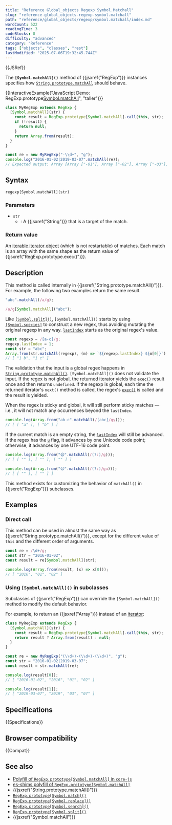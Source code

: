 ```yaml
---
title: "Reference Global_objects Regexp Symbol.Matchall"
slug: "reference-global_objects-regexp-symbol.matchall"
path: "reference/global_objects/regexp/symbol.matchall/index.md"
wordCount: 522
readingTime: 3
codeBlocks: 8
difficulty: "advanced"
category: "Reference"
tags: ["objects", "classes", "rest"]
lastModified: "2025-07-06T19:32:45.744Z"
---
```



{{JSRef}}

The **`[Symbol.matchAll]()`** method of {{jsxref("RegExp")}} instances specifies how [`String.prototype.matchAll`](/en-US/docs/Web/JavaScript/Reference/Global_Objects/String/matchAll) should behave.

{{InteractiveExample("JavaScript Demo: RegExp.prototype[Symbol.matchAll]()", "taller")}}

```js interactive-example
class MyRegExp extends RegExp {
  [Symbol.matchAll](str) {
    const result = RegExp.prototype[Symbol.matchAll].call(this, str);
    if (!result) {
      return null;
    }
    return Array.from(result);
  }
}

const re = new MyRegExp("-\\d+", "g");
console.log("2016-01-02|2019-03-07".matchAll(re));
// Expected output: Array [Array ["-01"], Array ["-02"], Array ["-03"], Array ["-07"]]
```

## Syntax

```js-nolint
regexp[Symbol.matchAll](str)
```

### Parameters

- `str`
  - : A {{jsxref("String")}} that is a target of the match.

### Return value

An [iterable iterator object](/en-US/docs/Web/JavaScript/Reference/Global_Objects/Iterator) (which is not restartable) of matches. Each match is an array with the same shape as the return value of {{jsxref("RegExp.prototype.exec()")}}.

## Description

This method is called internally in {{jsxref("String.prototype.matchAll()")}}. For example, the following two examples return the same result.

```js
"abc".matchAll(/a/g);

/a/g[Symbol.matchAll]("abc");
```

Like [`[Symbol.split]()`](/en-US/docs/Web/JavaScript/Reference/Global_Objects/RegExp/Symbol.split), `[Symbol.matchAll]()` starts by using [`[Symbol.species]`](/en-US/docs/Web/JavaScript/Reference/Global_Objects/RegExp/Symbol.species) to construct a new regex, thus avoiding mutating the original regexp in any way. [`lastIndex`](/en-US/docs/Web/JavaScript/Reference/Global_Objects/RegExp/lastIndex) starts as the original regex's value.

```js
const regexp = /[a-c]/g;
regexp.lastIndex = 1;
const str = "abc";
Array.from(str.matchAll(regexp), (m) => `${regexp.lastIndex} ${m[0]}`);
// [ "1 b", "1 c" ]
```

The validation that the input is a global regex happens in [`String.prototype.matchAll()`](/en-US/docs/Web/JavaScript/Reference/Global_Objects/String/matchAll). `[Symbol.matchAll]()` does not validate the input. If the regex is not global, the returned iterator yields the [`exec()`](/en-US/docs/Web/JavaScript/Reference/Global_Objects/RegExp/exec) result once and then returns `undefined`. If the regexp is global, each time the returned iterator's `next()` method is called, the regex's [`exec()`](/en-US/docs/Web/JavaScript/Reference/Global_Objects/RegExp/exec) is called and the result is yielded.

When the regex is sticky and global, it will still perform sticky matches — i.e., it will not match any occurrences beyond the `lastIndex`.

```js
console.log(Array.from("ab-c".matchAll(/[abc]/gy)));
// [ [ "a" ], [ "b" ] ]
```

If the current match is an empty string, the [`lastIndex`](/en-US/docs/Web/JavaScript/Reference/Global_Objects/RegExp/lastIndex) will still be advanced. If the regex has the [`u`](/en-US/docs/Web/JavaScript/Reference/Global_Objects/RegExp/unicode) flag, it advances by one Unicode code point; otherwise, it advances by one UTF-16 code point.

```js
console.log(Array.from("😄".matchAll(/(?:)/g)));
// [ [ "" ], [ "" ], [ "" ] ]

console.log(Array.from("😄".matchAll(/(?:)/gu)));
// [ [ "" ], [ "" ] ]
```

This method exists for customizing the behavior of `matchAll()` in {{jsxref("RegExp")}} subclasses.

## Examples

### Direct call

This method can be used in almost the same way as {{jsxref("String.prototype.matchAll()")}}, except for the different value of `this` and the different order of arguments.

```js
const re = /\d+/g;
const str = "2016-01-02";
const result = re[Symbol.matchAll](str);

console.log(Array.from(result, (x) => x[0]));
// [ "2016", "01", "02" ]
```

### Using `[Symbol.matchAll]()` in subclasses

Subclasses of {{jsxref("RegExp")}} can override the `[Symbol.matchAll]()` method to modify the default behavior.

For example, to return an {{jsxref("Array")}} instead of an [iterator](/en-US/docs/Web/JavaScript/Guide/Iterators_and_generators):

```js
class MyRegExp extends RegExp {
  [Symbol.matchAll](str) {
    const result = RegExp.prototype[Symbol.matchAll].call(this, str);
    return result ? Array.from(result) : null;
  }
}

const re = new MyRegExp("(\\d+)-(\\d+)-(\\d+)", "g");
const str = "2016-01-02|2019-03-07";
const result = str.matchAll(re);

console.log(result[0]);
// [ "2016-01-02", "2016", "01", "02" ]

console.log(result[1]);
// [ "2019-03-07", "2019", "03", "07" ]
```

## Specifications

{{Specifications}}

## Browser compatibility

{{Compat}}

## See also

- [Polyfill of `RegExp.prototype[Symbol.matchAll]` in `core-js`](https://github.com/zloirock/core-js#ecmascript-string-and-regexp)
- [es-shims polyfill of `RegExp.prototype[Symbol.matchAll]`](https://www.npmjs.com/package/string.prototype.matchall)
- {{jsxref("String.prototype.matchAll()")}}
- [`RegExp.prototype[Symbol.match]()`](/en-US/docs/Web/JavaScript/Reference/Global_Objects/RegExp/Symbol.match)
- [`RegExp.prototype[Symbol.replace]()`](/en-US/docs/Web/JavaScript/Reference/Global_Objects/RegExp/Symbol.replace)
- [`RegExp.prototype[Symbol.search]()`](/en-US/docs/Web/JavaScript/Reference/Global_Objects/RegExp/Symbol.search)
- [`RegExp.prototype[Symbol.split]()`](/en-US/docs/Web/JavaScript/Reference/Global_Objects/RegExp/Symbol.split)
- {{jsxref("Symbol.matchAll")}}
